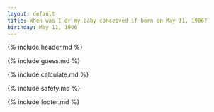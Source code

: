 ```yaml
---
layout: default
title: When was I or my baby conceived if born on May 11, 1906?
birthday: May 11, 1906
---
```


{% include header.md %}

{% include guess.md %}

{% include calculate.md %}

{% include safety.md %}

{% include footer.md %}



